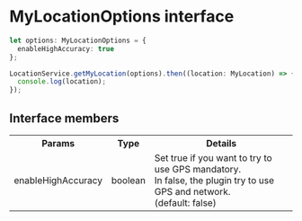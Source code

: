# MyLocationOptions interface

```typescript
let options: MyLocationOptions = {
  enableHighAccuracy: true
};

LocationService.getMyLocation(options).then((location: MyLocation) => {
  console.log(location);
});
```

## Interface members

<table>
<tr>
  <th>Params</th>
  <th>Type</th>
  <th>Details</th>
</tr>
<tr>
  <td>enableHighAccuracy</td>
  <td>boolean</td>
  <td>Set true if you want to try to use GPS mandatory.<br>
In false, the plugin try to use GPS and network.<br>
(default: false)
</td>
</tr>
</table>
